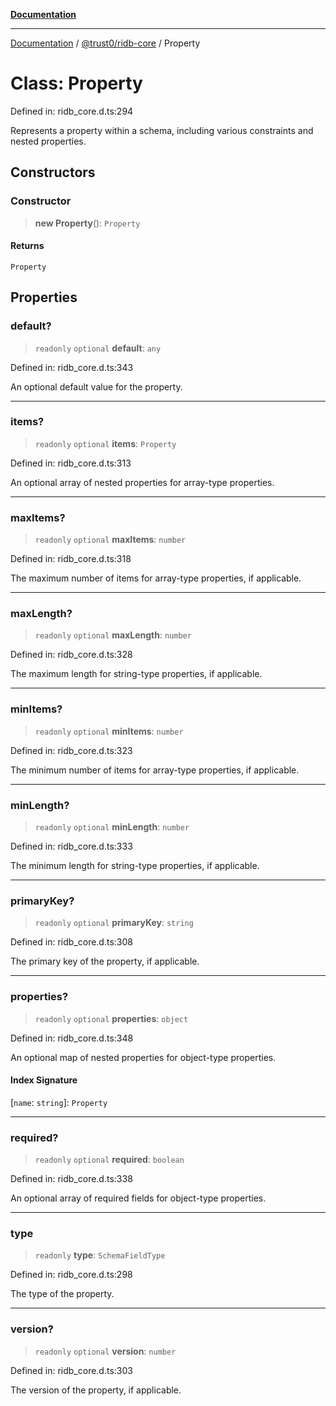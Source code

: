 [**Documentation**](../../../README.md)

***

[Documentation](../../../README.md) / [@trust0/ridb-core](../README.md) / Property

# Class: Property

Defined in: ridb\_core.d.ts:294

Represents a property within a schema, including various constraints and nested properties.

## Constructors

### Constructor

> **new Property**(): `Property`

#### Returns

`Property`

## Properties

### default?

> `readonly` `optional` **default**: `any`

Defined in: ridb\_core.d.ts:343

An optional default value for the property.

***

### items?

> `readonly` `optional` **items**: `Property`

Defined in: ridb\_core.d.ts:313

An optional array of nested properties for array-type properties.

***

### maxItems?

> `readonly` `optional` **maxItems**: `number`

Defined in: ridb\_core.d.ts:318

The maximum number of items for array-type properties, if applicable.

***

### maxLength?

> `readonly` `optional` **maxLength**: `number`

Defined in: ridb\_core.d.ts:328

The maximum length for string-type properties, if applicable.

***

### minItems?

> `readonly` `optional` **minItems**: `number`

Defined in: ridb\_core.d.ts:323

The minimum number of items for array-type properties, if applicable.

***

### minLength?

> `readonly` `optional` **minLength**: `number`

Defined in: ridb\_core.d.ts:333

The minimum length for string-type properties, if applicable.

***

### primaryKey?

> `readonly` `optional` **primaryKey**: `string`

Defined in: ridb\_core.d.ts:308

The primary key of the property, if applicable.

***

### properties?

> `readonly` `optional` **properties**: `object`

Defined in: ridb\_core.d.ts:348

An optional map of nested properties for object-type properties.

#### Index Signature

\[`name`: `string`\]: `Property`

***

### required?

> `readonly` `optional` **required**: `boolean`

Defined in: ridb\_core.d.ts:338

An optional array of required fields for object-type properties.

***

### type

> `readonly` **type**: `SchemaFieldType`

Defined in: ridb\_core.d.ts:298

The type of the property.

***

### version?

> `readonly` `optional` **version**: `number`

Defined in: ridb\_core.d.ts:303

The version of the property, if applicable.
